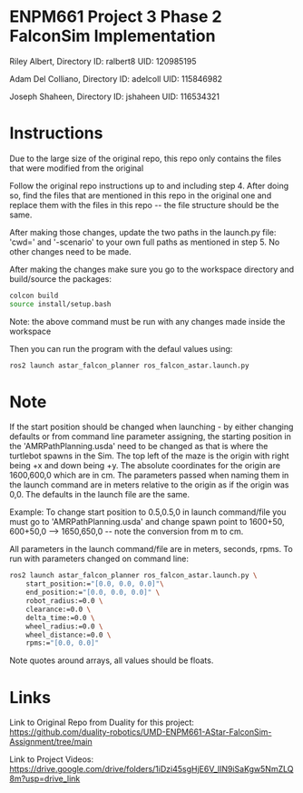 # ENPM661 Project 3 Phase 2 FalconSim Implementation

Riley Albert,
Directory ID: ralbert8
UID: 120985195

Adam Del Colliano,
Directory ID: adelcoll
UID: 115846982

Joseph Shaheen,
Directory ID: jshaheen
UID: 116534321

# Instructions
Due to the large size of the original repo, this repo only contains the files that were modified from the original

Follow the original repo instructions up to and including step 4. After doing so, find the files that are mentioned in this repo in the original one and replace them with the files in this repo -- the file structure should be the same.

After making those changes, update the two paths in the launch.py file: 'cwd=' and '-scenario' to your own full paths as mentioned in step 5. No other changes need to be made.

After making the changes make sure you go to the workspace directory and build/source the packages:

```sh
colcon build
source install/setup.bash
```
Note: the above command must be run with any changes made inside the workspace

Then you can run the program with the defaul values using:

```sh
ros2 launch astar_falcon_planner ros_falcon_astar.launch.py
```

# Note

If the start position should be changed when launching - by either changing defaults or from command line parameter assigning, the starting position in the 'AMRPathPlanning.usda' need to be changed as that is where the turtlebot spawns in the Sim. The top left of the maze is the origin with right being +x and down being +y. The absolute coordinates for the origin are 1600,600,0 which are in cm. The parameters passed when naming them in the launch command are in meters relative to the origin as if the origin was 0,0. The defaults in the launch file are the same.

Example: 
To change start position to 0.5,0.5,0 in launch command/file you must go to 'AMRPathPlanning.usda' and change spawn point to 1600+50, 600+50,0 --> 1650,650,0 -- note the conversion from m to cm.

All parameters in the launch command/file are in meters, seconds, rpms.
To run with parameters changed on command line:

```sh
ros2 launch astar_falcon_planner ros_falcon_astar.launch.py \
    start_position:="[0.0, 0.0, 0.0]"\
    end_position:="[0.0, 0.0, 0.0]" \
    robot_radius:=0.0 \
    clearance:=0.0 \
    delta_time:=0.0 \
    wheel_radius:=0.0 \
    wheel_distance:=0.0 \
    rpms:="[0.0, 0.0]"
```
Note quotes around arrays, all values should be floats.


# Links
Link to Original Repo from Duality for this project: 
https://github.com/duality-robotics/UMD-ENPM661-AStar-FalconSim-Assignment/tree/main

Link to Project Videos:
https://drive.google.com/drive/folders/1iDzi45sgHjE6V_lIN9iSaKgw5NmZLQ8m?usp=drive_link

